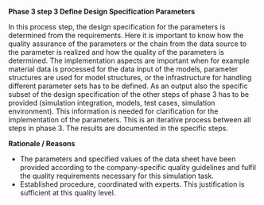 **Phase 3 step 3 Define Design Specification Parameters**

In this process step, the design specification for the parameters is determined from the requirements. Here it is important to know how the quality assurance of the parameters or the chain from the data source to the parameter is realized and how the quality of the parameters is determined. The implementation aspects are important when for example material data is processed for the data input of the models, parameter structures are used for model structures, or the infrastructure for handling different parameter sets has to be defined.
As an output also the specific subset of the design specification of the other steps of phase 3 has to be provided (simulation integration, models, test cases, simulation environment). This information is needed for clarification for the implementation of the parameters. This is an iterative process between all steps in phase 3. The results are documented in the specific steps.

**Rationale / Reasons**

* The parameters and specified values of the data sheet have been provided according to the company-specific quality guidelines and fulfil the quality requirements necessary for this simulation task.
* Established procedure, coordinated with experts. This justification is sufficient at this quality level.